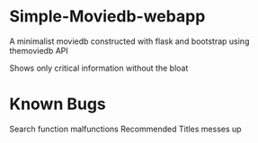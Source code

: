 # Simple-Moviedb-webapp
A minimalist moviedb constructed with flask and bootstrap using themoviedb API

Shows only critical information without the bloat

# Known Bugs
Search function malfunctions
Recommended Titles messes up
